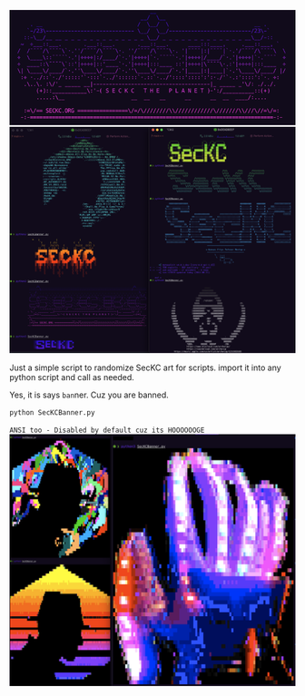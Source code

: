 ![](https://github.com/NoDataFound/SecKC.Banner/raw/main/hacKING.png)
![](https://github.com/NoDataFound/SecKC.Banner/raw/main/ascii.png)


Just a simple script to randomize SecKC art for scripts.
import it into any python script and call as needed.

Yes, it is says `ban`ner. Cuz you are banned.

``` 
python SecKCBanner.py
```
`ANSI too - Disabled by default cuz its HOOOOOOGE`
![](https://github.com/NoDataFound/SecKC.Banner/raw/main/ansi.png)
